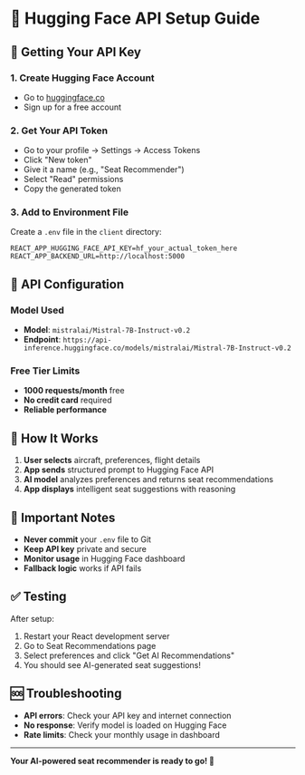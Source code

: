 # 🤗 Hugging Face API Setup Guide

## 🚀 Getting Your API Key

### 1. Create Hugging Face Account
- Go to [huggingface.co](https://huggingface.co)
- Sign up for a free account

### 2. Get Your API Token
- Go to your profile → Settings → Access Tokens
- Click "New token"
- Give it a name (e.g., "Seat Recommender")
- Select "Read" permissions
- Copy the generated token

### 3. Add to Environment File
Create a `.env` file in the `client` directory:

```env
REACT_APP_HUGGING_FACE_API_KEY=hf_your_actual_token_here
REACT_APP_BACKEND_URL=http://localhost:5000
```

## 🔧 API Configuration

### Model Used
- **Model**: `mistralai/Mistral-7B-Instruct-v0.2`
- **Endpoint**: `https://api-inference.huggingface.co/models/mistralai/Mistral-7B-Instruct-v0.2`

### Free Tier Limits
- **1000 requests/month** free
- **No credit card** required
- **Reliable performance**

## 🎯 How It Works

1. **User selects** aircraft, preferences, flight details
2. **App sends** structured prompt to Hugging Face API
3. **AI model** analyzes preferences and returns seat recommendations
4. **App displays** intelligent seat suggestions with reasoning

## 🚨 Important Notes

- **Never commit** your `.env` file to Git
- **Keep API key** private and secure
- **Monitor usage** in Hugging Face dashboard
- **Fallback logic** works if API fails

## ✅ Testing

After setup:
1. Restart your React development server
2. Go to Seat Recommendations page
3. Select preferences and click "Get AI Recommendations"
4. You should see AI-generated seat suggestions!

## 🆘 Troubleshooting

- **API errors**: Check your API key and internet connection
- **No response**: Verify model is loaded on Hugging Face
- **Rate limits**: Check your monthly usage in dashboard

---

**Your AI-powered seat recommender is ready to go! 🎉**
